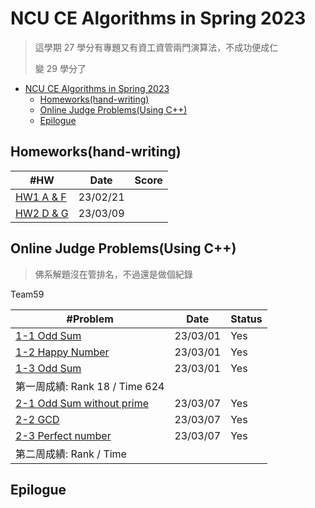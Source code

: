 # NCU CE Algorithms in Spring 2023

> 這學期 27 學分有專題又有資工資管兩門演算法，不成功便成仁
>
> 變 29 學分了

- [NCU CE Algorithms in Spring 2023](#ncu-ce-algorithms-in-spring-2023)
  - [Homeworks(hand-writing)](#homeworkshand-writing)
  - [Online Judge Problems(Using C++)](#online-judge-problemsusing-c)
  - [Epilogue](#epilogue)

## Homeworks(hand-writing)

| #HW                           | Date     | Score |
| ----------------------------- | -------- | ----- |
| [HW1 A & F](./homeworks/hw1/) | 23/02/21 |       |
| [HW2 D & G](./homeworks/hw2/) | 23/03/09 |       |

## Online Judge Problems(Using C++)

> 佛系解題沒在管排名，不過還是做個紀錄

Team59

| #Problem                                                                    | Date     | Status |
| --------------------------------------------------------------------------- | -------- | ------ |
| [1-1 Odd Sum](./oj-problems/01/1-1_odd_sum.cpp)                             | 23/03/01 | Yes    |
| [1-2 Happy Number](./oj-problems/01/1-2_happy_number.cpp)                   | 23/03/01 | Yes    |
| [1-3 Odd Sum](./oj-problems/01/1-1_odd_sum.cpp)                             | 23/03/01 | Yes    |
| 第一周成績: Rank 18 / Time 624                                              |          |        |
| [2-1 Odd Sum without prime](./oj-problems/02/2-1_odd_sum_without_prime.cpp) | 23/03/07 | Yes    |
| [2-2 GCD](./oj-problems/02/2-2_GCD.cpp)                                     | 23/03/07 | Yes    |
| [2-3 Perfect number](./oj-problems/02/2-3_perfect_number.cpp)               | 23/03/07 | Yes    |
| 第二周成績: Rank / Time                                                     |          |        |

## Epilogue
